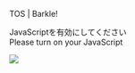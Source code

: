 TOS | Barkle!

JavaScriptを有効にしてください  
Please turn on your JavaScript

![](/static-assets/splash.png?1729018607360)
